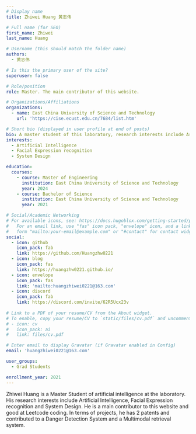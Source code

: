 ```yaml
---
# Display name
title: Zhiwei Huang 黄志伟

# Full name (for SEO)
first_name: Zhiwei
last_name: Huang

# Username (this should match the folder name)
authors:
  - 黄志伟

# Is this the primary user of the site?
superuser: false

# Role/position
role: Master. The main contributor of this website.

# Organizations/Affiliations
organizations:
  - name: East China University of Science and Technology
    url: 'https://cise.ecust.edu.cn/7684/list.htm'

# Short bio (displayed in user profile at end of posts)
bio: A master student of this laboratory, research interests include Artificial Intelligence, Facial Expression recognition and System Design.
interests:
  - Artificial Intelligence
  - Facial Expression recognition
  - System Design

education:
  courses:
    - course: Master of Engineering
      institution: East China University of Science and Technology
      year: 2024
    - course: Bachelor of Science
      institution: East China University of Science and Technology
      year: 2021

# Social/Academic Networking
# For available icons, see: https://docs.hugoblox.com/getting-started/page-builder/#icons
#   For an email link, use "fas" icon pack, "envelope" icon, and a link in the
#   form "mailto:your-email@example.com" or "#contact" for contact widget.
social:
  - icon: github
    icon_pack: fab
    link: https://github.com/Huangzhw0221
  - icon: blog
    icon_pack: fas
    link: https://huangzhw0221.github.io/
  - icon: envelope
    icon_pack: fas
    link: 'mailto:huangzhiwei0221@163.com'
  - icon: discord
    icon_pack: fab
    link: https://discord.com/invite/62R5Ucx23v
    
# Link to a PDF of your resume/CV from the About widget.
# To enable, copy your resume/CV to `static/files/cv.pdf` and uncomment the lines below.
# - icon: cv
#   icon_pack: ai
#   link: files/cv.pdf

# Enter email to display Gravatar (if Gravatar enabled in Config)
email: 'huangzhiwei0221@163.com'

user_groups:
  - Grad Students

enrollment_year: 2021
---
```


Zhiwei Huang is a Master Student of artificial intelligence at the laboratory. His research interests include Artificial Intelligence, Facial Expression recognition and System Design. He is a main contributor to this website and good at Leetcode coding. In terms of projects, he has 2 patents and contributed to a Danger Detection System and a Multimodal retrieval system. 

